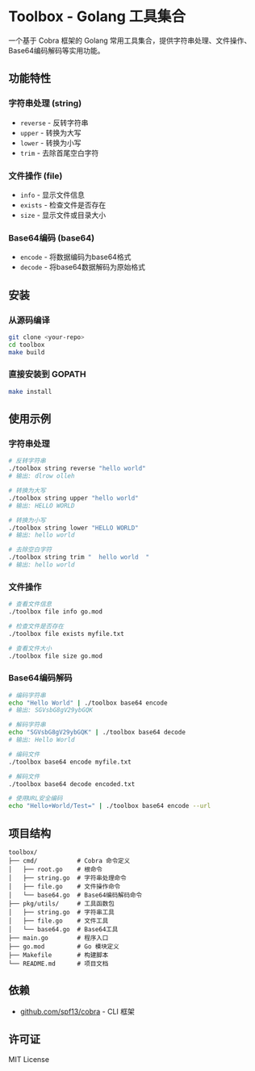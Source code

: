 # Toolbox - Golang 工具集合

一个基于 Cobra 框架的 Golang 常用工具集合，提供字符串处理、文件操作、Base64编码解码等实用功能。

## 功能特性

### 字符串处理 (string)
- `reverse` - 反转字符串
- `upper` - 转换为大写
- `lower` - 转换为小写  
- `trim` - 去除首尾空白字符

### 文件操作 (file)
- `info` - 显示文件信息
- `exists` - 检查文件是否存在
- `size` - 显示文件或目录大小

### Base64编码 (base64)
- `encode` - 将数据编码为base64格式
- `decode` - 将base64数据解码为原始格式



## 安装

### 从源码编译
```bash
git clone <your-repo>
cd toolbox
make build
```

### 直接安装到 GOPATH
```bash
make install
```

## 使用示例

### 字符串处理
```bash
# 反转字符串
./toolbox string reverse "hello world"
# 输出: dlrow olleh

# 转换为大写
./toolbox string upper "hello world"  
# 输出: HELLO WORLD

# 转换为小写
./toolbox string lower "HELLO WORLD"
# 输出: hello world

# 去除空白字符
./toolbox string trim "  hello world  "
# 输出: hello world
```

### 文件操作
```bash
# 查看文件信息
./toolbox file info go.mod

# 检查文件是否存在
./toolbox file exists myfile.txt

# 查看文件大小
./toolbox file size go.mod
```

### Base64编码解码
```bash
# 编码字符串
echo "Hello World" | ./toolbox base64 encode
# 输出: SGVsbG8gV29ybGQK

# 解码字符串
echo "SGVsbG8gV29ybGQK" | ./toolbox base64 decode
# 输出: Hello World

# 编码文件
./toolbox base64 encode myfile.txt

# 解码文件
./toolbox base64 decode encoded.txt

# 使用URL安全编码
echo "Hello+World/Test=" | ./toolbox base64 encode --url
```

## 项目结构

```
toolbox/
├── cmd/           # Cobra 命令定义
│   ├── root.go    # 根命令
│   ├── string.go  # 字符串处理命令
│   ├── file.go    # 文件操作命令
│   └── base64.go  # Base64编码解码命令
├── pkg/utils/     # 工具函数包
│   ├── string.go  # 字符串工具
│   ├── file.go    # 文件工具
│   └── base64.go  # Base64工具
├── main.go        # 程序入口
├── go.mod         # Go 模块定义
├── Makefile       # 构建脚本
└── README.md      # 项目文档
```

## 依赖

- [github.com/spf13/cobra](https://github.com/spf13/cobra) - CLI 框架

## 许可证

MIT License